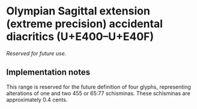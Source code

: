 Olympian Sagittal extension (extreme precision) accidental diacritics (U+E400–U+E40F)
=====================================================================================

*Reserved for future use.*

Implementation notes
---------------------

This range is reserved for the future definition of four glyphs, representing alterations of one and two 455 or 65:77 schisminas. These schisminas are approximately 0.4 cents.